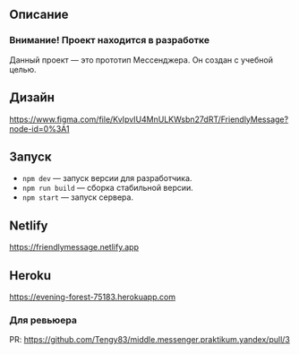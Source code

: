 ## Описание

### Внимание! Проект находится в разработке

Данный проект — это прототип Мессенджера. Он создан с учебной целью.

## Дизайн

https://www.figma.com/file/KvIpvIU4MnULKWsbn27dRT/FriendlyMessage?node-id=0%3A1

## Запуск

- `npm dev` — запуск версии для разработчика.
- `npm run build` — сборка стабильной версии.
- `npm start` — запуск сервера.

## Netlify

https://friendlymessage.netlify.app

## Heroku

https://evening-forest-75183.herokuapp.com

### Для ревьюера

PR: https://github.com/Tengy83/middle.messenger.praktikum.yandex/pull/3
